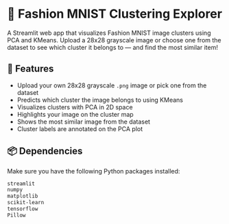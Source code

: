 # 🧠 Fashion MNIST Clustering Explorer

A Streamlit web app that visualizes Fashion MNIST image clusters using PCA and KMeans. Upload a 28x28 grayscale image or choose one from the dataset to see which cluster it belongs to — and find the most similar item!

## 🚀 Features

- Upload your own 28x28 grayscale `.png` image or pick one from the dataset
- Predicts which cluster the image belongs to using KMeans
- Visualizes clusters with PCA in 2D space
- Highlights your image on the cluster map
- Shows the most similar image from the dataset
- Cluster labels are annotated on the PCA plot

## 📦 Dependencies

Make sure you have the following Python packages installed:

```bash
streamlit
numpy
matplotlib
scikit-learn
tensorflow
Pillow
